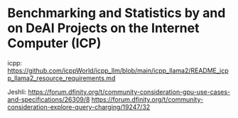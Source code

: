 # Benchmarking and Statistics by and on DeAI Projects on the Internet Computer (ICP)
icpp:
https://github.com/icppWorld/icpp_llm/blob/main/icpp_llama2/README_icpp_llama2_resource_requirements.md

Jeshli:
https://forum.dfinity.org/t/community-consideration-gpu-use-cases-and-specifications/26309/8
https://forum.dfinity.org/t/community-consideration-explore-query-charging/19247/32
